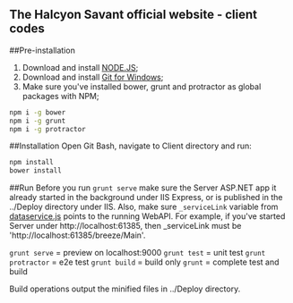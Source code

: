 The Halcyon Savant official website - client codes
-----------------------------------------------------
##Pre-installation
1. Download and install [NODE.JS](http://nodejs.org/download/);
2. Download and install [Git for Windows](http://git-scm.com/download/win);
3. Make sure you've installed bower, grunt and protractor as global packages with NPM;
```bash
npm i -g bower
npm i -g grunt
npm i -g protractor
```

##Installation
Open Git Bash, navigate to Client directory and run:
```bash
npm install
bower install
```

##Run
Before you run `grunt serve` make sure the Server ASP.NET app it already started in the background under IIS Express, or is published in the ../Deploy directory under IIS. Also, make sure `_serviceLink` variable from [dataservice.js](app/scripts/services/dataservice.js) points to the running WebAPI. For example, if you've started Server under http://localhost:61385, then _serviceLink must be 'http://localhost:61385/breeze/Main'.

`grunt serve` = preview on localhost:9000
`grunt test` = unit test
`grunt protractor` = e2e test
`grunt build` = build only
`grunt` = complete test and build

Build operations output the minified files in ../Deploy directory.
